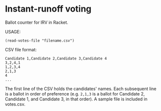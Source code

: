 # Instant-runoff voting

Ballot counter for IRV in Racket.

USAGE:

	(read-votes-file "filename.csv")

CSV file format:

	Candidate 1,Candidate 2,Candidate 3,Candidate 4
    3,2,4,1
    1,2,3,4
    2,1,3
    4
    ...

The first line of the CSV holds the candidates' names. Each subsequent line is a ballot in order of preference (e.g. `2,1,3` is a ballot for Candidate 2, Candidate 1, and Candidate 3, in that order). A sample file is included in votes.csv.

